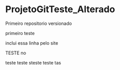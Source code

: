 # ProjetoGitTeste_Alterado
 Primeiro repositorio versionado

primeiro teste

inclui essa linha pelo site


TESTE no


teste
teste
steste
teste
tas
